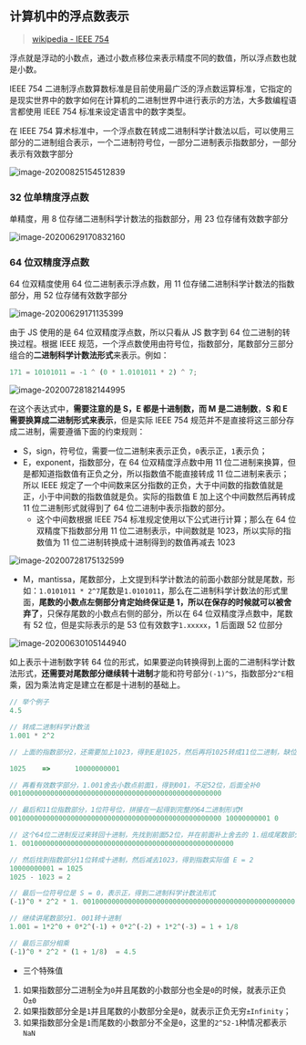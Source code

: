 ## 计算机中的浮点数表示

> [wikipedia - IEEE 754](https://zh.wikipedia.org/wiki/IEEE_754)

浮点就是浮动的小数点，通过小数点移位来表示精度不同的数值，所以浮点数也就是小数。

IEEE 754 二进制浮点数算数标准是目前使用最广泛的浮点数运算标准，它指定的是现实世界中的数字如何在计算机的二进制世界中进行表示的方法，大多数编程语言都使用 IEEE 754 标准来设定语言中的数字类型。

在 IEEE 754 算术标准中，一个浮点数在转成二进制科学计数法以后，可以使用三部分的二进制组合表示，一个二进制符号位，一部分二进制表示指数部分，一部分表示有效数字部分

![image-20200825154512839](../../../public/images/image-20200825154512839.png)

### 32 位单精度浮点数

单精度，用 8 位存储二进制科学计数法的指数部分，用 23 位存储有效数字部分

![image-20200629170832160](../../../public/images/image-20200629170832160.png)

### 64 位双精度浮点数

64 位双精度使用 64 位二进制表示浮点数，用 11 位存储二进制科学计数法的指数部分，用 52 位存储有效数字部分

![image-20200629171135399](../../../public/images/image-20200629171135399.png)

由于 JS 使用的是 64 位双精度浮点数，所以只看从 JS 数字到 64 位二进制的转换过程。根据 IEEE 规范，一个浮点数使用由符号位，指数部分，尾数部分三部分组合的**二进制科学计数法形式**来表示。例如：

```javascript
171 = 10101011 = -1 ^ (0 * 1.0101011 * 2) ^ 7;
```

![image-20200728182144995](../../../public/images/image-20200728182144995.png)

在这个表达式中，**需要注意的是 S，E 都是十进制数，而 M 是二进制数**，**S 和 E 需要换算成二进制形式来表示**，但是实际 IEEE 754 规范并不是直接将这三部分存成二进制，需要遵循下面的约束规则：

- S，sign，符号位，需要一位二进制来表示正负，`0`表示正，`1`表示负；
- E，exponent，指数部分，在 64 位双精度浮点数中用 11 位二进制来换算，但是都知道指数值有正负之分，所以指数值不能直接转成 11 位二进制来表示；所以 IEEE 规定了一个中间数来区分指数的正负，大于中间数的指数值就是正，小于中间数的指数值就是负。实际的指数值 E 加上这个中间数然后再转成 11 位二进制形式就得到了 64 位二进制中表示指数的部分。
  - 这个中间数根据 IEEE 754 标准规定使用以下公式进行计算；那么在 64 位双精度下指数部分用 11 位二进制表示，中间数就是 1023，所以实际的指数值为 11 位二进制转换成十进制得到的数值再减去 1023

![image-20200728175132599](../../../public/images/image-20200728175132599.png)

- M，mantissa，尾数部分，上文提到科学计数法的前面小数部分就是尾数，形如：`1.0101011 * 2^7`尾数是`1.0101011`，那么在二进制科学计数法的形式里面，**尾数的小数点左侧部分肯定始终保证是 1，所以在保存的时候就可以被舍弃了**，只保存尾数的小数点右侧的部分，所以在 64 位双精度浮点数中，尾数有 52 位，但是实际表示的是 53 位有效数字`1.xxxxx`，1 后面跟 52 位部分

![image-20200630105144940](../../../public/images/image-20200630105144940.png)

如上表示十进制数字转 64 位的形式，如果要逆向转换得到上面的二进制科学计数法形式，**还需要对尾数部分继续转十进制**才能和符号部分`(-1)^S`，指数部分`2^E`相乘，因为乘法肯定是建立在都是十进制的基础上。

```javascript
// 举个例子
4.5

// 转成二进制科学计数法
1.001 * 2^2

// 上面的指数部分2，还需要加上1023，得到E是1025，然后再将1025转成11位二进制，缺位补0，就得到了指数部分的二进制形式

1025	=>		10000000001

// 再看有效数字部分，1.001舍去小数点前面1，得到001，不足52位，后面全补0
0010000000000000000000000000000000000000000000000000

// 最后和11位指数部分，1位符号位，拼接在一起得到完整的64二进制形式M
0010000000000000000000000000000000000000000000000000 10000000001 0

// 这个64位二进制反过来转回十进制，先找到前面52位，并在前面补上舍去的 1.组成尾数部分
1. 0010000000000000000000000000000000000000000000000000

// 然后找到指数部分11位转成十进制，然后减去1023，得到指数实际值 E = 2
10000000001 = 1025
1025 - 1023 = 2

// 最后一位符号位是 S = 0，表示正，得到二进制科学计数法形式
(-1)^0 * 2^2 * 1. 0010000000000000000000000000000000000000000000000000|(二进制)

// 继续讲尾数部分1. 001转十进制
1.001 = 1*2^0 + 0*2^(-1) + 0*2^(-2) + 1*2^(-3) = 1 + 1/8

// 最后三部分相乘
(-1)^0 * 2^2 * (1 + 1/8)  = 4.5
```

- 三个特殊值

1. 如果指数部分二进制全为`0`并且尾数的小数部分也全是`0`的时候，就表示正负 0`±0`
2. 如果指数部分全是`1`并且尾数的小数部分全是`0`，就表示正负无穷`±Infinity`；
3. 如果指数部分全是`1`而尾数的小数部分不全是`0`，这里的`2^52-1`种情况都表示`NaN`